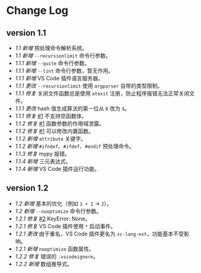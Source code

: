 # Change Log

## version 1.1

- *1.1 新增* 预处理命令解析系统。
- *1.1 新增* `--recursionlimit` 命令行参数。
- *1.1.1 新增* `--quite` 命令行参数。
- *1.1.1 新增* `--lint` 命令行参数，暂无作用。
- *1.1.1 新增* VS Code 插件语言服务器。
- *1.1.1 更改* `--recursionlimit` 使用 `argparser` 自带的类型限制。
- *1.1.1 修复* 关闭文件函数总是使用 `atexit` 注册，防止程序报错无法正常关闭文件。
- *1.1.1 更改* hash 值生成算法的第一位从 `0` 改为 `$`。
- *1.1.1 修复* [#1](https://github.com/IsBenben/Scratch-Language/issues/1) 不支持空函数体。
- *1.1.2 修复* [#1](https://github.com/IsBenben/Scratch-Language/issues/1) 函数参数的作用域泄露。
- *1.1.2 修复* [#1](https://github.com/IsBenben/Scratch-Language/issues/1) 可以修改内置函数。
- *1.1.2 新增* `attribute` 关键字。
- *1.1.2 新增* `#ifndef`、`#ifdef`、`#endif` 预处理命令。
- *1.1.3 修复* mypy 报错。
- *1.1.4 新增* 三元表达式。
- *1.1.4 新增* VS Code 插件运行功能。

## version 1.2

- *1.2 新增* 基本的优化（例如 `1 + 1` -> `2`）。
- *1.2 新增* `--nooptimize` 命令行参数。
- *1.2.1 修复* [#2](https://github.com/IsBenben/Scratch-Language/issues/2) KeyError: None。
- *1.2.1 修复* VS Code 插件使用 `*` 启动事件。
- *1.2.1 更改* 由于重名，VS Code 插件更名为 `sc-lang-ext`，功能基本不受影响。
- *1.2.1 新增* `nooptimize` 函数属性。
- *1.2.2 修复* 错误的 `.vscodeignore`。
- *1.2.2 新增* 数组推导式。
